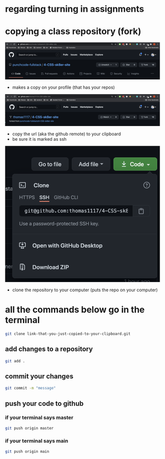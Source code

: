 # regarding turning in assignments

# copying a class repository (fork)

![fork](fork.png)

- makes a copy on your profile (that has your repos)

![fork](fork-end.png)

- copy the url (aka the github remote) to your clipboard
- be sure it is marked as ssh

![fork](clone.png)

- clone the repository to your computer (puts the repo on your computer)

# all the commands below go in the terminal

```bash
git clone link-that-you-just-copied-to-your-clipboard.git
```

## add changes to a repository

```bash
git add .
```

## commit your changes

```bash
git commit -m "message"
```

## push your code to github
### if your terminal says master
```bash
git push origin master
```

### if your terminal says main
```bash
git push origin main
```